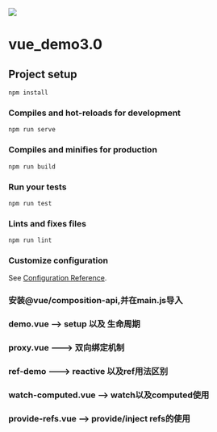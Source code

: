<!--
 * @Author: shiwh
 * @Date: 2020-03-19 09:24:23
 * @LastEditors: shiwh
 * @LastEditTime: 2020-03-19 12:58:23
 * @Description: 
 -->
 [![](https://img.shields.io/badge/vue3.0-slmyer-ff69b4)](https://github.com/slmyer/vue3.0_demo)
# vue_demo3.0

## Project setup
```
npm install
```

### Compiles and hot-reloads for development
```
npm run serve
```

### Compiles and minifies for production
```
npm run build
```

### Run your tests
```
npm run test
```

### Lints and fixes files
```
npm run lint
```

### Customize configuration
See [Configuration Reference](https://cli.vuejs.org/config/).

### 安装@vue/composition-api,并在main.js导入


### demo.vue --> setup 以及 生命周期

### proxy.vue  ---> 双向绑定机制

### ref-demo ---> reactive 以及ref用法区别

### watch-computed.vue --> watch以及computed使用

### provide-refs.vue --> provide/inject refs的使用

